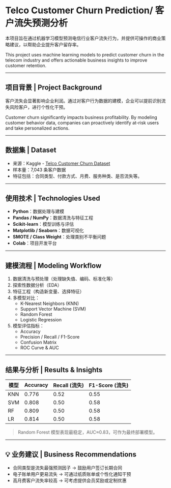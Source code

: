 # Telco Customer Churn Prediction/ 客户流失预测分析

本项目旨在通过机器学习模型预测电信行业客户流失行为，并提供可操作的商业策略建议，以帮助企业提升客户留存率。

This project uses machine learning models to predict customer churn in the telecom industry and offers actionable business insights to improve customer retention.

---

## 项目背景 | Project Background

客户流失会显著影响企业利润。通过对客户行为数据的建模，企业可以提前识别流失风险客户，进行个性化干预。

Customer churn significantly impacts business profitability. By modeling customer behavior data, companies can proactively identify at-risk users and take personalized actions.

---

## 数据集 | Dataset

- 来源：Kaggle - [Telco Customer Churn Dataset](https://www.kaggle.com/datasets/blastchar/telco-customer-churn)
- 样本量：7,043 条客户数据
- 特征包括：合同类型、付款方式、月费、服务种类、是否流失等。

---

## 使用技术 | Technologies Used

- **Python**：数据处理与建模
- **Pandas / NumPy**：数据清洗与特征工程
- **Scikit-learn**：模型训练与评估
- **Matplotlib / Seaborn**：数据可视化
- **SMOTE / Class Weight**：处理类别不平衡问题
- **Colab**：项目开发平台

---

## 建模流程 | Modeling Workflow

1. 数据清洗与预处理（处理缺失值、编码、标准化等）
2. 探索性数据分析（EDA）
3. 特征工程（构造新变量、选择特征）
4. 多模型对比：
   - K-Nearest Neighbors (KNN)
   - Support Vector Machine (SVM)
   - Random Forest
   - Logistic Regression
5. 模型评估指标：
   - Accuracy
   - Precision / Recall / F1-Score
   - Confusion Matrix
   - ROC Curve & AUC

---

## 结果与分析 | Results & Insights

| 模型 | Accuracy | Recall (流失) | F1-Score (流失) |
|------|----------|----------------|-----------------|
| KNN  | 0.776     | 0.52           | 0.55            |
| SVM  | 0.808     | 0.50           | 0.58            |
| RF   | 0.809     | 0.50           | 0.58            |
| LR   | 0.814     | 0.50           | 0.58            |

> Random Forest 模型表现最稳定，AUC≈0.83，可作为最终部署模型。

---

## 💡 业务建议 | Business Recommendations

- 合同类型是流失最强预测因子 → 鼓励用户签订长期合同
- 电子账单用户更易流失 → 可通过纸质账单或个性化通知干预
- 高月费客户流失率较高 → 可考虑提供会员奖励或定制优惠



